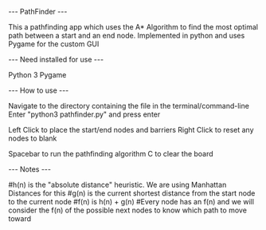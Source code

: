--- PathFinder ---

This a pathfinding app which uses the A* Algorithm to find the most optimal path between a start and an end node. Implemented in python and uses Pygame for the custom GUI

--- Need installed for use ---

Python 3
Pygame

--- How to use ---

Navigate to the directory containing the file in the terminal/command-line
Enter "python3 pathfinder.py" and press enter

Left Click to place the start/end nodes and barriers
Right Click to reset any nodes to blank

Spacebar to run the pathfinding algorithm
C to clear the board

--- Notes ---

#h(n) is the "absolute distance" heuristic. We are using Manhattan Distances for this
#g(n) is the current shortest distance from the start node to the current node
#f(n) is h(n) + g(n)
#Every node has an f(n) and we will consider the f(n) of the possible next nodes to know which path to move toward
